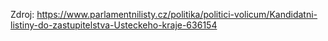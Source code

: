 Zdroj: https://www.parlamentnilisty.cz/politika/politici-volicum/Kandidatni-listiny-do-zastupitelstva-Usteckeho-kraje-636154